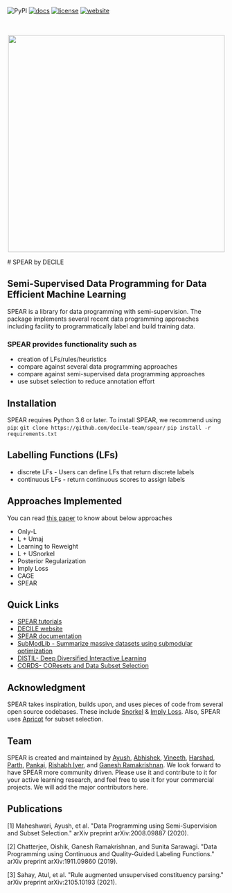 ![PyPI](https://img.shields.io/pypi/v/spear)
[![docs](https://readthedocs.org/projects/spear-decile/badge)](https://spear-decile.readthedocs.io/en/master)
[![license](https://img.shields.io/badge/License-MIT-blue.svg)](https://opensource.org/licenses/MIT)
[![website](https://img.shields.io/badge/website-online-green)](https://decile.org/)
<p align="center">
    <br>
        &nbsp&nbsp&nbsp&nbsp&nbsp&nbsp&nbsp&nbsp&nbsp&nbsp&nbsp&nbsp
        <img src="https://github.com/decile-team/spear/blob/master/SPEAR%20Logo.png" width="500" />
    </br>
</p>
# SPEAR by DECILE

## Semi-Supervised Data Programming for Data Efficient Machine Learning
SPEAR is a library for data programming with semi-supervision. The package implements several recent data programming approaches including facility to programmatically label and build training data.

### SPEAR provides functionality such as 
* creation of LFs/rules/heuristics
* compare against several data programming approaches
* compare against semi-supervised data programming approaches
* use subset selection to reduce annotation effort

## Installation

SPEAR requires Python 3.6 or later. To install SPEAR, we recommend using `pip`:
```git clone https://github.com/decile-team/spear/```
```pip install -r requirements.txt```

## Labelling Functions (LFs)
* discrete LFs - Users can define LFs that return discrete labels
* continuous LFs - return continuous scores to assign labels

## Approaches Implemented
You can read [this paper](https://arxiv.org/pdf/2008.09887.pdf) to know about below approaches
* Only-L 
* L + Umaj
* Learning to Reweight
* L + USnorkel
* Posterior Regularization
* Imply Loss
* CAGE
* SPEAR

## Quick Links
* [SPEAR tutorials](https://github.com/decile-team/spear/tree/main/notebooks)
* [DECILE website](https://decile.org)
* [SPEAR documentation](https://spear-decile.readthedocs.io/)
* [SubModLib - Summarize massive datasets using submodular optimization](https://github.com/decile-team/submodlib)
* [DISTIL- Deep Diversified Interactive Learning](https://github.com/decile-team/distil)
* [CORDS- COResets and Data Subset Selection](https://github.com/decile-team/cords)

## Acknowledgment
SPEAR takes inspiration, builds upon, and uses pieces of code from several open source codebases. These include [Snorkel](https://github.com/snorkel-team/snorkel) & [Imply Loss](https://github.com/awasthiabhijeet/Learning-From-Rules). Also, SPEAR uses [Apricot](https://github.com/jmschrei/apricot) for subset selection.

## Team
SPEAR is created and maintained by [Ayush](https://cse.iitb.ac.in/~ayusham), [Abhishek]( https://www.cse.iitb.ac.in/~gsaiabhishek/), [Vineeth](https://www.cse.iitb.ac.in/~vineethdorna/), [Harshad](https://www.cse.iitb.ac.in/~harshadingole/), [Parth](https://www.cse.iitb.ac.in/~parthlaturia/), [Pankaj](https://www.linkedin.com/in/pankaj-singh-b000894a/), [Rishabh Iyer](https://www.rishiyer.com), and [Ganesh Ramakrishnan](https://www.cse.iitb.ac.in/~ganesh/). We look forward to have SPEAR more community driven. Please use it and contribute to it for your active learning research, and feel free to use it for your commercial projects. We will add the major contributors here.

## Publications

[1] Maheshwari, Ayush, et al. "Data Programming using Semi-Supervision and Subset Selection." arXiv preprint arXiv:2008.09887 (2020).

[2] Chatterjee, Oishik, Ganesh Ramakrishnan, and Sunita Sarawagi. "Data Programming using Continuous and Quality-Guided Labeling Functions." arXiv preprint arXiv:1911.09860 (2019).

[3] Sahay, Atul, et al. "Rule augmented unsupervised constituency parsing." arXiv preprint arXiv:2105.10193 (2021).

